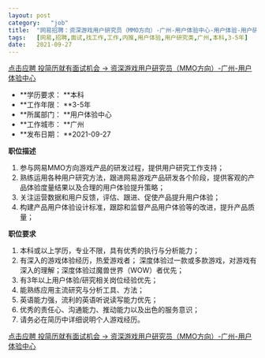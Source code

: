 ```yaml
---
layout:	post
category:	"job"
title:	"网易招聘：资深游戏用户研究员（MMO方向）-广州-用户体验中心-用户体验-用户研究类-广州本科3-5年"
tags:	[网易,招聘,面试,找工作,工作,内推,用户体验,用户研究类,广州,本科,3-5年]
date:	2021-09-27
---
```


[点击应聘 投简历就有面试机会 -> 资深游戏用户研究员（MMO方向）-广州-用户体验中心](http://mobile.bole.netease.com/bole/boleDetail?id=35141&employeeId=346f03c3cda5f04c&key=all)



- **学历要求： **本科
- **工作年限： **3-5年
- **所属部门： **用户体验中心
- **工作城市： **广州
- **发布日期： **2021-09-27



**职位描述**
1. 参与网易MMO方向游戏产品的研发过程，提供用户研究工作支持； 
2. 熟练运用各种用户研究方法，跟进网易游戏产品研发各个阶段，提供客观的产品体验度量结果以及合理的用户体验提升策略；
3. 关注运营数据和用户反馈，评估、跟进、促使产品提升用户体验； 
4. 构建产品用户体验设计标准，跟踪和监督产品用户体验等的改进，提升产品质量；




**职位要求**
1. 本科或以上学历，专业不限，具有优秀的执行与分析能力； 
2. 有深入的游戏体验经历，热爱游戏者； 深度体验过一款或多款游戏，对游戏有深入的理解；深度体验过魔兽世界（WOW）者优先；
3. 有3年以上用户体验/研究相关岗位经验优先； 
4. 能熟练应用主流研究与分析工具、方法； 
5. 英语能力强，流利的英语听说读写能力优先；
6. 优秀的责任心、沟通能力、推动能力以及出色的服务意识； 
6. 请务必在简历中详细说明个人游戏经历。



[点击应聘 投简历就有面试机会 -> 资深游戏用户研究员（MMO方向）-广州-用户体验中心](http://mobile.bole.netease.com/bole/boleDetail?id=35141&employeeId=346f03c3cda5f04c&key=all)